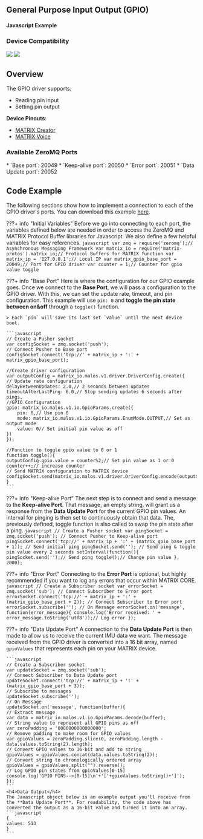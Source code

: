 <h2 style="padding-top:0">General Purpose Input Output (GPIO)</h2>
<h4 style="padding-top:0">Javascript Example</h4>

### Device Compatibility
<img class="creator-compatibility-icon" src="../../img/creator-icon.svg">
<img class="voice-compatibility-icon" src="../../img/voice-icon.svg">

## Overview

The GPIO driver supports:

* Reading pin input
* Setting pin output

**Device Pinouts**:

* [MATRIX Creator](/matrix-creator/resources/pinout.md)
* [MATRIX Voice](/matrix-voice/resources/pinout.md)

<h3 style="padding-top:0">Available ZeroMQ Ports</h3>
* `Base port`: 20049
* `Keep-alive port`: 20050
* `Error port`: 20051
* `Data Update port`: 20052

## Code Example
The following sections show how to implement a connection to each of the GPIO driver's ports. You can download this example <a href="https://github.com/matrix-io/matrix-core-examples/blob/master/javascript/gpio.js" target="_blank">here</a>.

<!-- Initial Variables -->
???+ info "Initial Variables"
    Before we go into connecting to each port, the variables defined below are needed in order to access the ZeroMQ and MATRIX Protocol Buffer libraries for Javascript. We also define a few helpful variables for easy references.
    ```javascript
    var zmq = require('zeromq');// Asynchronous Messaging Framework
    var matrix_io = require('matrix-protos').matrix_io;// Protocol Buffers for MATRIX function
    var matrix_ip = '127.0.0.1';// Local IP
    var matrix_gpio_base_port = 20049;// Port for GPIO driver
    var counter = 1;// Counter for gpio value toggle 
    ```

<!-- Base PORT -->
???+ info "Base Port"
    Here is where the configuration for our GPIO example goes. Once we connect to the **Base Port**, we will pass a configuration to the GPIO driver. With this, we can set the update rate, timeout, and pin configuration. This example will use `pin: 0` and **toggle the pin state between on&off** through a `toggle()` function.

    > Each `pin` will save its last set `value` until the next device boot.

    ```javascript
    // Create a Pusher socket
    var configSocket = zmq.socket('push');
    // Connect Pusher to Base port
    configSocket.connect('tcp://' + matrix_ip + ':' + matrix_gpio_base_port);

    //Create driver configuration
    var outputConfig = matrix_io.malos.v1.driver.DriverConfig.create({
    // Update rate configuration
    delayBetweenUpdates: 2.0,// 2 seconds between updates
    timeoutAfterLastPing: 6.0,// Stop sending updates 6 seconds after pings.
    //GPIO Configuration
    gpio: matrix_io.malos.v1.io.GpioParams.create({
        pin: 0,// Use pin 0
        mode: matrix_io.malos.v1.io.GpioParams.EnumMode.OUTPUT,// Set as output mode
        value: 0// Set initial pin value as off
    })
    });

    //Function to toggle gpio value to 0 or 1
    function toggle(){
    outputConfig.gpio.value = counter%2;// Set pin value as 1 or 0
    counter++;// increase counter
    // Send MATRIX configuration to MATRIX device
    configSocket.send(matrix_io.malos.v1.driver.DriverConfig.encode(outputConfig).finish());
    }
    ```

<!-- Keep-alive PORT -->
???+ info "Keep-alive Port"
    The next step is to connect and send a message to the **Keep-alive Port**. That message, an empty string, will grant us a response from the **Data Update Port** for the current GPIO pin values. An interval for pinging is then set to continuously obtain that data. The, previously defined, toggle function is also called to swap the pin state after a ping.
    ```javascript
    // Create a Pusher socket
    var pingSocket = zmq.socket('push');
    // Connect Pusher to Keep-alive port
    pingSocket.connect('tcp://' + matrix_ip + ':' + (matrix_gpio_base_port + 1));
    // Send initial ping
    pingSocket.send('');
    // Send ping & toggle pin value every 2 seconds
    setInterval(function(){
    pingSocket.send('');// Send ping
    toggle();// Change pin value
    }, 2000);
    ```

<!-- Error PORT -->
???+ info "Error Port"
    Connecting to the **Error Port** is optional, but highly recommended if you want to log any errors that occur within MATRIX CORE.
    ```javascript
    // Create a Subscriber socket
    var errorSocket = zmq.socket('sub');
    // Connect Subscriber to Error port
    errorSocket.connect('tcp://' + matrix_ip + ':' + (matrix_gpio_base_port + 2));
    // Connect Subscriber to Error port
    errorSocket.subscribe('');
    // On Message
    errorSocket.on('message', function(error_message){
    console.log('Error received: ' + error_message.toString('utf8'));// Log error
    });
    ```

<!-- Data Update PORT -->
???+ info "Data Update Port"
    A connection to the **Data Update Port** is then made to allow us to receive the current IMU data we want. The message received from the GPIO driver is converted into a 16 bit array, named `gpioValues` that represents each pin on your MATRIX device.

    ```javascript
    // Create a Subscriber socket
    var updateSocket = zmq.socket('sub');
    // Connect Subscriber to Data Update port
    updateSocket.connect('tcp://' + matrix_ip + ':' + (matrix_gpio_base_port + 3));
    // Subscribe to messages
    updateSocket.subscribe('');
    // On Message
    updateSocket.on('message', function(buffer){
    // Extract message
    var data = matrix_io.malos.v1.io.GpioParams.decode(buffer);
    // String value to represent all GPIO pins as off
    var zeroPadding = '0000000000000000';
    // Remove padding to make room for GPIO values
    var gpioValues = zeroPadding.slice(0, zeroPadding.length - data.values.toString(2).length);
    // Convert GPIO values to 16-bit and add to string
    gpioValues = gpioValues.concat(data.values.toString(2));
    // Convert string to chronologically ordered array
    gpioValues = gpioValues.split("").reverse();
    // Log GPIO pin states from gpioValues[0-15]
    console.log('GPIO PINS-->[0-15]\n'+'['+gpioValues.toString()+']');
    });
    ```
    <h4>Data Output</h4>
    The Javascript object below is an example output you'll receive from the **Data Update Port**. For readability, the code above has converted the output as a 16-bit value and turned it into an array.
    ```javascript
    {
    values: 513
    }
    ```